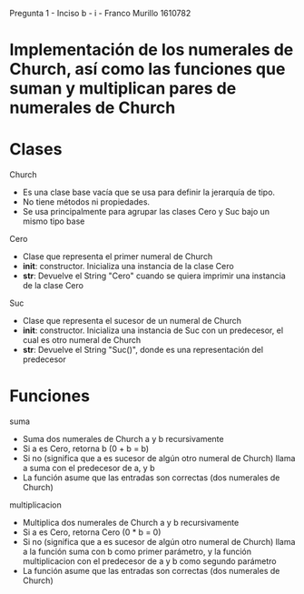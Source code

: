 Pregunta 1 - Inciso b - i - Franco Murillo 1610782

# Implementación de los numerales de Church, así como las funciones que suman y multiplican pares de numerales de Church

# __Clases__

Church
  - Es una clase base vacía que se usa para definir la jerarquía de tipo.
  - No tiene métodos ni propiedades.
  - Se usa principalmente para agrupar las clases Cero y Suc bajo un mismo tipo base

Cero
  - Clase que representa el primer numeral de Church
  - __init__: constructor. Inicializa una instancia de la clase Cero
  - __str__: Devuelve el String "Cero" cuando se quiera imprimir una instancia de la clase Cero

Suc
  - Clase que representa el sucesor de un numeral de Church
  - __init__: constructor. Inicializa una instancia de Suc con un predecesor, el cual es otro numeral de Church
  - __str__: Devuelve el String "Suc(<pred>)", donde <pred> es una representación del predecesor

# __Funciones__

suma
  - Suma dos numerales de Church a y b recursivamente
  - Si a es Cero, retorna b (0 + b = b)
  - Si no (significa que a es sucesor de algún otro numeral de Church) llama a suma con el predecesor de a, y b
  - La función asume que las entradas son correctas (dos numerales de Church)

multiplicacion
  - Multiplica dos numerales de Church a y b recursivamente
  - Si a es Cero, retorna Cero (0 * b = 0)
  - Si no (significa que a es sucesor de algún otro numeral de Church) llama a la función suma con b como primer parámetro, y la función multiplicacion con el predecesor de a y b como segundo parámetro
  - La función asume que las entradas son correctas (dos numerales de Church)

